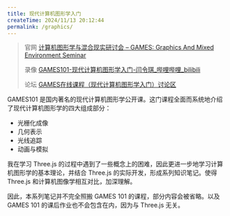 ```yaml
---
title: 现代计算机图形学入门
createTime: 2024/11/13 20:12:44
permalink: /graphics/
---
```


> 官网 [计算机图形学与混合现实研讨会 – GAMES: Graphics And Mixed Environment Seminar](http://games-cn.org/)
>
> 录像 [GAMES101-现代计算机图形学入门-闫令琪_哔哩哔哩_bilibili](https://www.bilibili.com/video/BV1X7411F744)
>
> 论坛 [GAMES在线课程（现代计算机图形学入门）讨论区](http://games-cn.org/forums/forum/graphics-intro/)

GAMES101 是国内著名的现代计算机图形学公开课。这门课程全面而系统地介绍了现代计算机图形学的四大组成部分：

- 光栅化成像
- 几何表示
- 光线追踪
- 动画与模拟

我在学习 Three.js 的过程中遇到了一些概念上的困难，因此更进一步地学习计算机图形学的基本理论，并结合 Three.js 的实际开发，形成系列知识笔记。使得 Three.js 和计算机图像学相互对比，加深理解。

因此，本系列笔记并不完全照搬 GAMES 101 的课程，部分内容会被省略。以及 GAMES 101 的课后作业也不会包含在内，因为与 Three.js 无关。

<CardGrid>
  <LinkCard title="Part 1 变换与齐次坐标" href="/graphics/p1/" />
  <LinkCard title="Part 2 光栅化成像" href="/graphics/p2/" />
  <LinkCard title="Part 3 光照与着色" href="/graphics/p3/" />
</CardGrid>